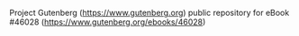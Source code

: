 Project Gutenberg (https://www.gutenberg.org) public repository for eBook #46028 (https://www.gutenberg.org/ebooks/46028)
